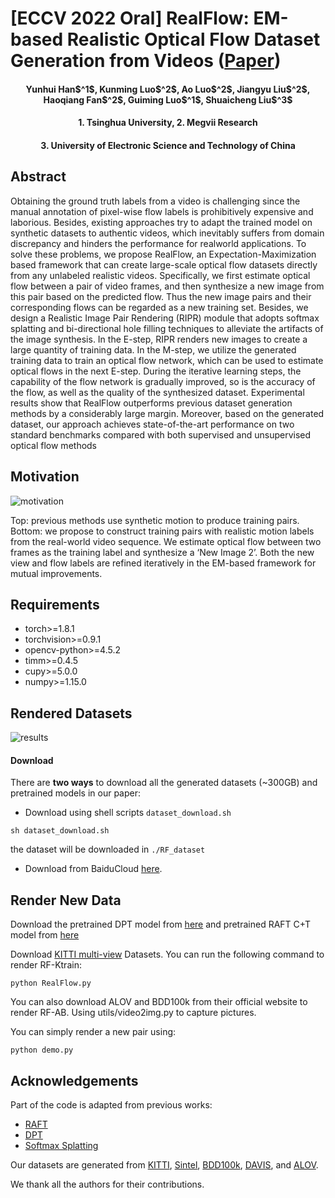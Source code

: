 # [ECCV 2022 Oral] RealFlow: EM-based Realistic Optical Flow Dataset Generation from Videos ([Paper](https://arxiv.org/pdf/2207.11075.pdf))

<h4 align="center">Yunhui Han$^1$, Kunming Luo$^2$, Ao Luo$^2$, Jiangyu Liu$^2$, Haoqiang Fan$^2$, Guiming Luo$^1$, Shuaicheng Liu$^3$</center>
<h4 align="center">1. Tsinghua University, 2. Megvii Research</center>
<h4 align="center">3. University of Electronic Science and Technology of China</center>


## Abstract
Obtaining the ground truth labels from a video is challenging since the manual annotation of pixel-wise flow labels is prohibitively expensive and laborious. Besides, existing approaches try to adapt the trained model on synthetic datasets to authentic videos, which inevitably suffers from domain discrepancy and hinders the performance for realworld applications. To solve these problems, we propose RealFlow, an Expectation-Maximization based framework that can create large-scale optical flow datasets directly from any unlabeled realistic videos. Specifically, we first estimate optical flow between a pair of video frames, and then synthesize a new image from this pair based on the predicted flow. Thus the new image pairs and their corresponding flows can be regarded as a new training set. Besides, we design a Realistic Image Pair Rendering (RIPR) module that adopts softmax splatting and bi-directional hole filling techniques to alleviate the artifacts of the image synthesis. In the E-step, RIPR renders new images to create a large quantity of training data. In the M-step, we utilize the generated training data to train an optical flow network, which can be used to estimate optical flows in the next E-step. During the iterative learning steps, the capability of the flow network is gradually improved, so is the accuracy of the flow, as well as the quality of the synthesized dataset. Experimental results show that RealFlow outperforms previous dataset generation methods by a considerably large margin. Moreover, based on the generated dataset, our approach achieves state-of-the-art performance on two standard benchmarks compared with both supervised and unsupervised optical flow methods

## Motivation
![motivation](https://user-images.githubusercontent.com/1344482/180913272-d8e1af87-b305-4beb-b067-ff29ce53a56d.JPG)

Top: previous methods use synthetic motion to produce training pairs. Bottom: we propose to construct training pairs with realistic motion labels from the real-world video sequence. We estimate optical flow between two frames as the training label and synthesize a ‘New Image 2’. Both the new view and flow labels are refined iteratively in the EM-based framework for mutual improvements.

## Requirements
- torch>=1.8.1
- torchvision>=0.9.1
- opencv-python>=4.5.2
- timm>=0.4.5
- cupy>=5.0.0
- numpy>=1.15.0

## Rendered Datasets
![results](https://user-images.githubusercontent.com/1344482/180913871-cbbce758-8b03-46b5-b3a4-b07f0b229f82.JPG)

#### Download

There are **two ways** to download all the generated datasets (~300GB)  and pretrained models in our paper: 

- Download using shell scripts `dataset_download.sh`  
```shell
sh dataset_download.sh
```
the dataset will be downloaded in `./RF_dataset`

 - Download from BaiduCloud [here](https://pan.baidu.com/s/17lBkQbYOR2TcoFvs3Zj93Q?pwd=w19u).


## Render New Data
Download the pretrained DPT model from [here](https://github.com/intel-isl/DPT/releases/download/1_0/dpt_large-midas-2f21e586.pt) and pretrained RAFT C+T model from [here](https://drive.google.com/drive/folders/1sWDsfuZ3Up38EUQt7-JDTT1HcGHuJgvT?usp=sharing)

Download [KITTI multi-view](http://www.cvlibs.net/datasets/kitti/eval_scene_flow.php) Datasets.
You can run the following command to render RF-Ktrain:
```shell
python RealFlow.py
```
You can also download ALOV and BDD100k from their official website to render RF-AB. Using utils/video2img.py to capture pictures.


You can simply render a new pair using:
```shell
python demo.py
```

## Acknowledgements
Part of the code is adapted from previous works:
- [RAFT](https://github.com/princeton-vl/RAFT)
- [DPT](https://github.com/isl-org/DPT)
- [Softmax Splatting](https://github.com/sniklaus/softmax-splatting)

Our datasets are generated from [KITTI](http://www.cvlibs.net/datasets/kitti/index.php), [Sintel](http://sintel.is.tue.mpg.de/), [BDD100k](https://github.com/bdd100k/bdd100k), [DAVIS](https://davischallenge.org/), and [ALOV](http://crcv.ucf.edu/data/ALOV++/).

We thank all the authors for their contributions.
